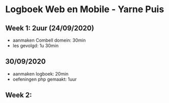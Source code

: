 # Logboek Web en Mobile - Yarne Puis

## Week 1: 2uur (24/09/2020)
* aanmaken Combell domein: 30min
* les gevolgd: 1u 30min

## 30/09/2020 
* aanmaken logboek: 20min
* oefeningen php gemaakt: 1uur

## Week 2:
